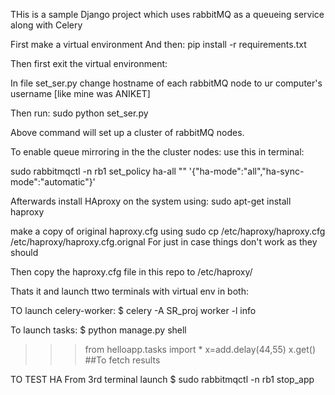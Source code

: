 THis is a sample Django project which uses rabbitMQ as a queueing service along with Celery

First make a virtual environment
And then:
pip install -r requirements.txt

Then first exit the virtual environment:

In file set_ser.py change hostname of each rabbitMQ node to ur computer's username
[like mine was ANIKET]

Then run:
sudo python set_ser.py     

Above command will set up a cluster of rabbitMQ nodes.

To enable queue mirroring in the the cluster nodes:
use this in terminal:

sudo rabbitmqctl -n rb1 set_policy ha-all "" '{"ha-mode":"all","ha-sync-mode":"automatic"}'

Afterwards install HAproxy on the system using:
sudo apt-get install haproxy

make a copy of original haproxy.cfg using
sudo cp /etc/haproxy/haproxy.cfg /etc/haproxy/haproxy.cfg.orignal
For just in case things don't work as they should

Then copy the haproxy.cfg file in this repo to /etc/haproxy/

Thats it and launch ttwo terminals with virtual env in both:

TO launch celery-worker:
$ celery -A SR_proj worker -l info

To launch tasks:
$ python manage.py shell
>>>  from helloapp.tasks  import *
>>>  x=add.delay(44,55)
>>>  x.get()	##To fetch results

TO TEST HA 
From 3rd terminal
launch 
$ sudo rabbitmqctl -n rb1 stop_app







